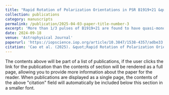 ```yaml
---
title: "Rapid Rotation of Polarization Orientations in PSR B1919+21 &quot;s Single Pulses: Implications on Pulsar&quot s Magnetospheric Dynamics"
collection: publications
category: manuscripts
permalink: /publication/2025-04-03-paper-title-number-3
excerpt: 'More than 1/3 pulses of B1919+21 are found to have quasi-monotonic polarization position angle rotations over 180 degrees. We analyze and model such phenomenon, and relate it to propagational processes in the magnetosphere.'
date: 2024-09-18
venue: 'Astrophysical Journal'
paperurl: 'https://iopscience.iop.org/article/10.3847/1538-4357/adbe33'
citation: 'Cao et al. (2025). &quot;Rapid Rotation of Polarization Orientations in PSR B1919+21s Single Pulses: Implications on Pulsars Magnetospheric Dynamics &quot; <i>ApJ 1</i>. 973(56).'
---
```


The contents above will be part of a list of publications, if the user clicks the link for the publication than the contents of section will be rendered as a full page, allowing you to provide more information about the paper for the reader. When publications are displayed as a single page, the contents of the above "citation" field will automatically be included below this section in a smaller font.
